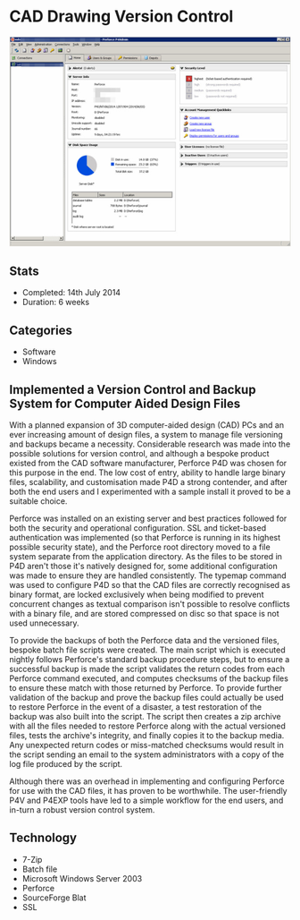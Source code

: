 # CAD Drawing Version Control

![Perforce P4Admin screenshot](assets/cad-drawing-version-control.jpg)

## Stats

- Completed: 14th July 2014
- Duration: 6 weeks

## Categories

- Software
- Windows

## Implemented a Version Control and Backup System for Computer Aided Design Files

With a planned expansion of 3D computer-aided design (CAD) PCs and an ever increasing amount of design files, a system to manage file versioning and backups became a necessity. Considerable research was made into the possible solutions for version control, and although a bespoke product existed from the CAD software manufacturer, Perforce P4D was chosen for this purpose in the end. The low cost of entry, ability to handle large binary files, scalability, and customisation made P4D a strong contender, and after both the end users and I experimented with a sample install it proved to be a suitable choice.

Perforce was installed on an existing server and best practices followed for both the security and operational configuration. SSL and ticket-based authentication was implemented (so that Perforce is running in its highest possible security state), and the Perforce root directory moved to a file system separate from the application directory. As the files to be stored in P4D aren't those it's natively designed for, some additional configuration was made to ensure they are handled consistently. The typemap command was used to configure P4D so that the CAD files are correctly recognised as binary format, are locked exclusively when being modified to prevent concurrent changes as textual comparison isn't possible to resolve conflicts with a binary file, and are stored compressed on disc so that space is not used unnecessary.

To provide the backups of both the Perforce data and the versioned files, bespoke batch file scripts were created. The main script which is executed nightly follows Perforce's standard backup procedure steps, but to ensure a successful backup is made the script validates the return codes from each Perforce command executed, and computes checksums of the backup files to ensure these match with those returned by Perforce. To provide further validation of the backup and prove the backup files could actually be used to restore Perforce in the event of a disaster, a test restoration of the backup was also built into the script. The script then creates a zip archive with all the files needed to restore Perforce along with the actual versioned files, tests the archive's integrity, and finally copies it to the backup media.  Any unexpected return codes or miss-matched checksums would result in the script sending an email to the system administrators with a copy of the log file produced by the script.

Although there was an overhead in implementing and configuring Perforce for use with the CAD files, it has proven to be worthwhile. The user-friendly P4V and P4EXP tools have led to a simple workflow for the end users, and in-turn a robust version control system.

## Technology

- 7-Zip
- Batch file
- Microsoft Windows Server 2003
- Perforce
- SourceForge Blat
- SSL

<!-- origin: https://web.archive.org/web/20220929084035/https://community.spiceworks.com/people/michaelvickers/projects/cad-drawing-version-control -->
